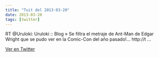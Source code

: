 ```yaml
---
title: "Tuit del 2013-03-20"
date: 2013-03-20
tags: [twitter]
---
```


RT @Uruloki: Uruloki :: Blog » Se filtra el metraje de Ant-Man de Edgar Wright que se pudo ver en la Comic-Con del año pasado!… http://t ...



[Ver en Twitter](https://twitter.com/i/web/status/314388895448051713)
